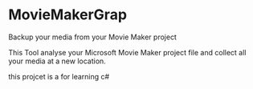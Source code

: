 # MovieMakerGrap
Backup your media from your Movie Maker project

This Tool analyse your Microsoft Movie Maker project file and
collect all your media at a new location.

this projcet is a for learning c#
